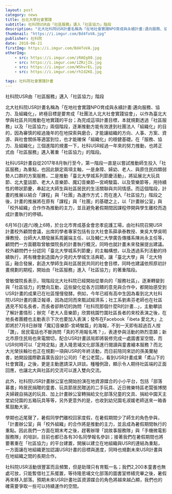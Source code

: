 ```yaml
---
layout: post
category: news
title: 台北大學社會實踐
subtitle: 社科院USR由「社區服務」邁入「社區協力」階段
description: "北大社科院USR計畫名稱為「在地社會實踐NPO育成與永續計畫:邁向服務、協力、及組織化」，終極目標是要育成「社團法人北大社會實踐協會」..."
thumbnail: "https://i.imgur.com/Bd4foVA.jpg"
publisher: 社科院
date: 2018-06-21
firstImg: https://i.imgur.com/Bd4foVA.jpg
otherImg:
    - src: https://i.imgur.com/zRAEg80.jpg
    - src: https://i.imgur.com/1ZRzjIk.jpg
    - src: https://i.imgur.com/WShvrEL.jpg
    - src: https://i.imgur.com/rhId2KE.jpg

tags: 社科院社會實踐計畫
---
```


社科院USR由「社區服務」邁入「社區協力」階段

北大社科院USR計畫名稱為「在地社會實踐NPO育成與永續計畫:邁向服務、協力、及組織化」，終極目標是要育成「社團法人北大社會實踐協會」，以作為臺北大學與社區共同推動在地實踐的平台；為完成這項計畫目標，本就規劃透過「社區服務」以及「社區協力」兩個階段，逐漸推動方能有效達到社團法人「組織化」的目的，因為審慎的經過幾年的在地探索與磨合，才能讓組織的方向、人事、方案、資源、與社會關係等適當到位，也才能確保「組織化」的穩健基礎。在「服務、協力、及組織化」三個進階的規畫一下，社科USR經過一年來的努力推動，也將正式由「社區服務」邁入著重「社區協力」的階段。

社科USR計畫自從2017年8月執行至今，第一階段一直是以嘗試推動師生投入「社區服務」為重點，也因此鎖定兩項主軸，一是身障、婦幼、老人、與原住民四類弱勢人口群的方案服務，二是推動「臺北大學城系列節慶活動」，將延展北大玩具節、北大童話節、老大人音樂節、魔幻音樂節—宮崎駿篇、以及管樂節等，用持續性的帶狀節慶，串起北大師生與社區居民的生活關聯與共同情感。而這個階段，計畫的推展以結合「課程」與「社團」為運作方式；而在進入「社區協力」階段之後，計畫的推展將在原有「課程」與「社團」的基礎之上，以「計畫辦公室」與「校外組織」合作作為推動的主力，並且避免暑假期間因課程停開與學生離校而造成計畫執行的停頓。

6月16日(週六)晚上6時，於台北市育成基金會忠孝庇護工場，由社科院召開USR計畫校外顧問會議，出席的學者專家包括有台大社會系薛承泰教授、東吳大學吳明燁教授、台師大人類發展系周麗端主任、以及輔仁大學廣告傳播系陳尚永主任等，顧問們一方面聽取曾敏傑院長的計畫執行概況，同時也就計畫未來發展提出建議。校外顧問們十分認同「臺北大學城系列節慶」的主軸構想，以及透過系列活動的持續執行，將有機會創造國內少見的大學城生活典範，讓「臺北大學」與「北大特區」融合發展，創造大學師生與社區居民共同的社會目標，同時也建議依照原初計畫規劃的期程，開始由「社區服務」進入「社區協力」的著重階段。

曾敏傑院長表示，現階段北大社科院已經開始從單向的「服務社區」，逐漸轉變到與「社區協力」的雙向互動，這些變化從各方回饋的意見與合作中，都開始感受到USR計畫的成果已在社區慢慢發酵。例如，今年已經有高中生因為看到北大社科院USR計畫的廣泛報導，因為認同而來甄試經濟系；社工系劉素芬老師也在社區遇見不知名長者，而長者卻熱切的詢問「社科院那個什麼R的計畫…」，主動攀談了解計畫情形；辦完「老大人音樂節」欣賞桃園竹圍社區長者的來校表演之後，在地長者團體也主動表示下次也要加入表演；發布在Facebook「ibeta 愛北大」上即將於7月8日辦理「魔幻音樂節-宮崎駿篇」的海報，不到一天即有超過百人按「讚」，居民電話也不斷詢問「真的不用報名嗎？」，表達參與活動的熱烈意願；新北市原住民局也來電關切，配合USR計畫該局即將裝修完成一處圖書室空間，而USR何時可以「定時定點」進入隆恩埔文化部落進行閱讀與童書繪本服務？而北大光榮扶輪社也正在規劃一項與USR的年終活動，而日前陪同來訪的孫美蘭秘書，她開設國際歡喜廣告設計公司的「老公老闆」，看到USR計畫成果「鳶山下的社會實踐」之後，更是主動邀請深入詳談。種種例證，顯示令人期待社區端的正面回應，也讓北大與社區的交流可以進入雙向交流。

此外，社科院USR計畫辦公室也開始扮演在地資源媒合的小小平台，包括「部落募書」時居民捐贈的童書、玩具節居民贈送的二手玩具、近日微樂特區老闆張博閔夫婦親自捐送的玩具、加上計畫辦公室轉捐給文化部落兒童的文具、捐給中園天主堂幼兒園的五箱玩具等等，另外更意外的是，也收到幼兒園毛淑媛老師送來一箱香蕉鼓勵大家。

學期也近尾聲了，暑假同學們離校回家度假，在暑假期間少了師生的角色參與，「計畫辦公室」與「校外組織」的合作將是推動的主力，並且成為暑假期間執行的重點。因此我們一方面在期末考之後，趕著辦理「說故事服務隊」與「手機微電影服務隊」的培訓，目前也都已各有30名同學報名參訓；接著我們在暑假期間也將要著重在「社區協力」的平台建置，開展以建立在地組織與USR的連結為重點，一方面讓在地組織更加認識USR計畫的目標與進度，同時也規劃未來USR計畫與在地組織之間的長期合作。

社科院USR活動很豐富而且頻繁，但是助理只有育甄一名；我們2,200本童書也無處可放，只能暫借社工系擺置，等待隆恩埔文化部落的圖書室修繕完畢之後，暑假再來移入部落。預期未來USR計畫社區資源媒合的角色將越來越凸顯，我們也的確需要爭取一些可以持續運作的空間。